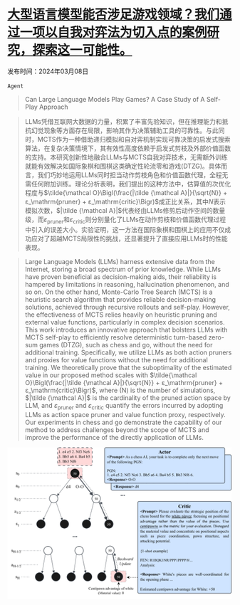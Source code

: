 # [大型语言模型能否涉足游戏领域？我们通过一项以自我对弈法为切入点的案例研究，探索这一可能性。](https://arxiv.org/abs/2403.05632)

发布时间：2024年03月08日

`Agent`

> Can Large Language Models Play Games? A Case Study of A Self-Play Approach

> LLMs凭借互联网大数据的力量，积累了丰富先验知识，但在推理能力和抵抗幻觉现象等方面存在局限，影响其作为决策辅助工具的可靠性。与此同时，MCTS作为一种借助递归模拟和自对弈机制实现可靠决策的启发式搜索算法，在复杂决策情境下，其有效性高度依赖于启发式剪枝及外部价值函数的支持。本研究创新性地融合LLMs与MCTS自我对弈技术，无需额外训练就能有效解决如国际象棋和围棋这类确定性轮流零和游戏(DTZG)。具体而言，我们巧妙地运用LLMs同时担当动作剪枝角色和价值函数代理，全程无需任何附加训练。理论分析表明，我们提出的这种方法中，估算值的次优化程度与$\tilde{\mathcal O}\Bigl(\frac{|\tilde {\mathcal A}|}{\sqrt{N}} + ε_\mathrm{pruner} + ε_\mathrm{critic}\Bigr)$成正比关系，其中$N$表示模拟次数，$|\tilde {\mathcal A}|$代表经由LLMs修剪后动作空间的数量级，而$ε_\mathrm{pruner}$和$ε_\mathrm{critic}$则分别量化了LLMs在动作剪枝和价值函数代理过程中引入的误差大小。实验证明，这一方法在国际象棋和围棋上的应用不仅成功应对了超越MCTS局限性的挑战，还显著提升了直接应用LLMs时的性能表现。

> Large Language Models (LLMs) harness extensive data from the Internet, storing a broad spectrum of prior knowledge. While LLMs have proven beneficial as decision-making aids, their reliability is hampered by limitations in reasoning, hallucination phenomenon, and so on. On the other hand, Monte-Carlo Tree Search (MCTS) is a heuristic search algorithm that provides reliable decision-making solutions, achieved through recursive rollouts and self-play. However, the effectiveness of MCTS relies heavily on heuristic pruning and external value functions, particularly in complex decision scenarios. This work introduces an innovative approach that bolsters LLMs with MCTS self-play to efficiently resolve deterministic turn-based zero-sum games (DTZG), such as chess and go, without the need for additional training. Specifically, we utilize LLMs as both action pruners and proxies for value functions without the need for additional training. We theoretically prove that the suboptimality of the estimated value in our proposed method scales with $\tilde{\mathcal O}\Bigl(\frac{|\tilde {\mathcal A}|}{\sqrt{N}} + ε_\mathrm{pruner} + ε_\mathrm{critic}\Bigr)$, where \(N\) is the number of simulations, $|\tilde {\mathcal A}|$ is the cardinality of the pruned action space by LLM, and $ε_\mathrm{pruner}$ and $ε_\mathrm{critic}$ quantify the errors incurred by adopting LLMs as action space pruner and value function proxy, respectively. Our experiments in chess and go demonstrate the capability of our method to address challenges beyond the scope of MCTS and improve the performance of the directly application of LLMs.

![大型语言模型能否涉足游戏领域？我们通过一项以自我对弈法为切入点的案例研究，探索这一可能性。](../../../paper_images/2403.05632/x1.png)